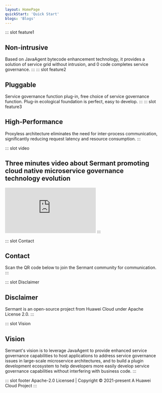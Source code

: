 ```yaml
---
layout: HomePage
quickStart: 'Quick Start'
blogs: 'Blogs'
---
```

::: slot feature1
## Non-intrusive
Based on JavaAgent bytecode enhancement technology, it provides a solution of service grid without intrusion, and 0 code completes service governance.
:::
::: slot feature2
## Pluggable
Service governance function plug-in, free choice of service governance function. Plug-in ecological foundation is perfect, easy to develop.
::: 
::: slot feature3
## High-Performance
Proxyless architecture eliminates the need for inter-process communication, significantly reducing request latency and resource consumption.
:::

::: slot video
## Three minutes video about Sermant promoting cloud native microservice governance technology evolution
<iframe src="https:////player.bilibili.com/player.html?aid=529220274&bvid=BV1Uu411s7gf&cid=1146652666&page=1"
scrolling="yes" border="0" frameborder="no" framespacing="0" allowfullscreen="true" id="sermant-video"> </iframe>
:::

::: slot Contact
## Contact
Scan the QR code below to join the Sermant community for communication.
:::

::: slot Disclaimer
## Disclaimer
Sermant is an open-source project from Huawei Cloud under Apache License 2.0.
:::

::: slot Vision
## Vision
Sermant's vision is to leverage JavaAgent to provide enhanced service governance capabilities to host applications to address service governance issues in large-scale microservice architectures, and to build a plugin development ecosystem to help developers more easily develop service governance capabilities without interfering with business code.
:::

::: slot footer
Apache-2.0 Licensed | Copyright © 2021-present A Huawei Cloud Project
:::

